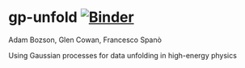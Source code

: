 # gp-unfold [![Binder](https://mybinder.org/badge.svg)](https://mybinder.org/v2/gh/adambozson/gp-unfold/master)
Adam Bozson, Glen Cowan, Francesco Spanò

Using Gaussian processes for data unfolding in high-energy physics
